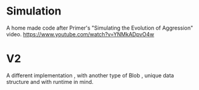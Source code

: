 # Simulation
A home made code after Primer's "Simulating the Evolution of Aggression" video.
https://www.youtube.com/watch?v=YNMkADpvO4w


# V2 
A different implementation , with another type of Blob , unique data structure and with runtime in mind.
